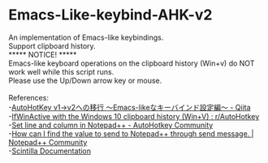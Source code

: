# Emacs-Like-keybind-AHK-v2
An implementation of Emacs-like keybindings.<br>
Support clipboard history.<br>
***** NOTICE! *****<br>
Emacs-like keyboard operations on the clipboard history (Win+v) do NOT work well while this script runs.<br>
Please use the Up/Down arrow key or mouse.<br>
<br>
References:<br>
-[AutoHotKey v1->v2への移行 ～Emacs-likeなキーバインド設定編～ - Qiita](https://qiita.com/asublue/items/0e3fad2667545793466d)<br>
-[IfWinActive with the Windows 10 clipboard history (Win+V) : r/AutoHotkey](https://www.reddit.com/r/AutoHotkey/comments/11lro53/ifwinactive_with_the_windows_10_clipboard_history/)<br>
-[Set line and column in Notepad++ - AutoHotkey Community](https://www.autohotkey.com/boards/viewtopic.php?t=56096)<br>
-[How can I find the value to send to Notepad++ through send message. | Notepad++ Community](https://community.notepad-plus-plus.org/topic/24412/how-can-i-find-the-value-to-send-to-notepad-through-send-message/6)<br>
-[Scintilla Documentation](https://www.scintilla.org/ScintillaDoc.html)<br>
